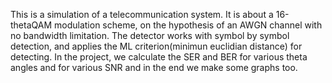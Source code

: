 This is a simulation of a telecommunication system. 
It is about a 16-thetaQAM modulation scheme, on the hypothesis of an AWGN channel with no bandwidth limitation.
The detector works with symbol by symbol detection, and applies the ML criterion(minimun euclidian distance) for detecting.
In the project, we calculate the SER and BER for various theta angles and for various SNR and in the end we make some graphs too.
